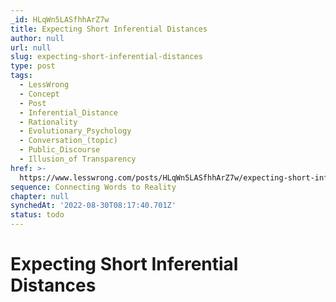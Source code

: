 ```yaml
---
_id: HLqWn5LASfhhArZ7w
title: Expecting Short Inferential Distances
author: null
url: null
slug: expecting-short-inferential-distances
type: post
tags:
  - LessWrong
  - Concept
  - Post
  - Inferential_Distance
  - Rationality
  - Evolutionary_Psychology
  - Conversation_(topic)
  - Public_Discourse
  - Illusion_of Transparency
href: >-
  https://www.lesswrong.com/posts/HLqWn5LASfhhArZ7w/expecting-short-inferential-distances
sequence: Connecting Words to Reality
chapter: null
synchedAt: '2022-08-30T08:17:40.701Z'
status: todo
---
```


# Expecting Short Inferential Distances
